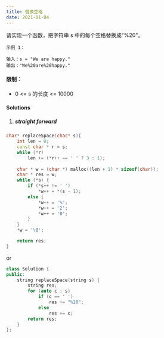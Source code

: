 ```yaml
---
title: 替换空格
date: 2021-01-04
---
```

请实现一个函数，把字符串 s 中的每个空格替换成"%20"。

 

```
示例 1：

输入：s = "We are happy."
输出："We%20are%20happy."
```

 

#### 限制：

- 0 <= s 的长度 <= 10000


#### Solutions

1. ##### straight forward

```cpp
char* replaceSpace(char* s){
    int len = 0;
    const char * r = s;
    while (*r)
        len += (*r++ == ' ' ? 3 : 1);
    
    char * w = (char *) malloc((len + 1) * sizeof(char));
    char * res = w;
    while (*s) {
        if (*s++ != ' ')
            *w++ = *(s - 1);
        else {
            *w++ = '%';
            *w++ = '2';
            *w++ = '0';
        }
    }
    *w = '\0';

    return res;
}
```

or

```cpp
class Solution {
public:
    string replaceSpace(string s) {
        string res;
        for (auto c : s)
            if (c == ' ')
                res += "%20";
            else
                res += c;
        return res;
    }
};
```